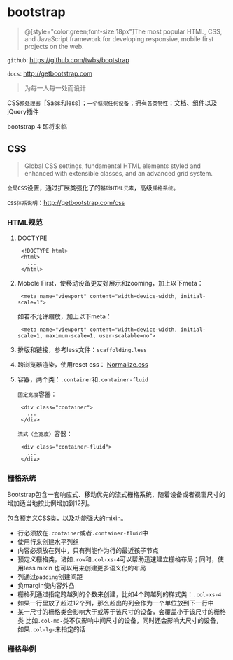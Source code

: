 # bootstrap

> @[style="color:green;font-size:18px"]The most popular HTML, CSS, and JavaScript 
> framework for developing responsive, mobile first projects on the web.

`github`: <https://github.com/twbs/bootstrap>

`docs`: <http://getbootstrap.com>



> 为每一人每一处而设计

CSS`预处理器`［Sass和less］；`一个框架任何设备`；拥有`各类特性`：文档、组件以及jQuery插件




bootstrap 4 即将来临



## CSS

> Global CSS settings, fundamental HTML elements styled and enhanced with extensible classes, and an advanced grid system.

`全局CSS`设置，通过扩展类强化了的`基础HTML元素`，高级`栅格系统`。

`CSS体系说明`：<http://getbootstrap.com/css>



### HTML规范

1. DOCTYPE

        <!DOCTYPE html>
        <html>
          ...
        </html>

2. Mobole First，使移动设备更友好展示和zooming，加上以下meta：

        <meta name="viewport" content="width=device-width, initial-scale=1">

    如若不允许缩放，加上以下meta：

        <meta name="viewport" content="width=device-width, initial-scale=1, maximum-scale=1, user-scalable=no">

3. 排版和链接，参考less文件：`scaffolding.less`

4. 跨浏览器渲染，使用reset css： <a href="http://necolas.github.io/normalize.css/">Normalize.css</a>

5. 容器，两个类：`.container`和`.container-fluid`
    
    `固定宽度`容器：
        
        <div class="container">
          ...
        </div>

    `流式（全宽度）`容器：
    
        <div class="container-fluid">
          ...
        </div>  






### 栅格系统

Bootstrap包含一套响应式、移动优先的流式栅格系统，随着设备或者视窗尺寸的增加适当地按比例增加到12列。

包含预定义CSS类，以及功能强大的mixin。

* 行必须放在`.container`或者`.container-fluid`中
* 使用行来创建水平列组
* 内容必须放在列中，只有列能作为行的最近孩子节点
* 预定义栅格类，诸如`.row`和`.col-xs-4`可以帮助迅速建立栅格布局；同时，使用less mixin
    也可以用来创建更多语义化的布局
* 列通过`padding`创建间距
* 负margin使内容外凸
* 栅格列通过指定跨越列的个数来创建，比如4个跨越列的样式类：`.col-xs-4`
* 如果一行里放了超过12个列，那么超出的列会作为一个单位放到下一行中
* 某一尺寸的栅格类会影响大于或等于该尺寸的设备，会覆盖小于该尺寸的栅格类
    比如`.col-md-`类不仅影响中间尺寸的设备，同时还会影响大尺寸的设备，如果`.col-lg-`未指定的话


### 栅格举例


